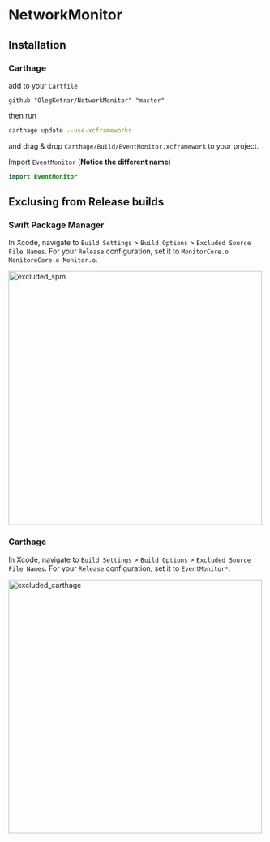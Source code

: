 # NetworkMonitor

## Installation

### Carthage

add to your `Cartfile`
```
github "OlegKetrar/NetworkMonitor" "master"
```

then run
```sh
carthage update --use-xcframeworks
```

and drag & drop `Carthage/Build/EventMonitor.xcframework` to your project. 

Import `EventMonitor` (**Notice the different name**) 

```swift
import EventMonitor
```

## Exclusing from Release builds

### Swift Package Manager

In Xcode, navigate to `Build Settings` > `Build Options` > `Excluded Source File Names`. For your `Release` configuration, set it to `MonitorCore.o MonitoreCore.o Monitor.o`.

<img width="500" alt="excluded_spm" src="https://user-images.githubusercontent.com/14060259/149197809-09dd744a-1f56-4995-b78a-ea0bf25fab94.png">

### Carthage
 
In Xcode, navigate to `Build Settings` > `Build Options` > `Excluded Source File Names`. For your `Release` configuration, set it to `EventMonitor*`.

<img width="500" alt="excluded_carthage" src="https://user-images.githubusercontent.com/14060259/149197797-6c407246-015c-494c-a98a-0c40283f5c60.png">
